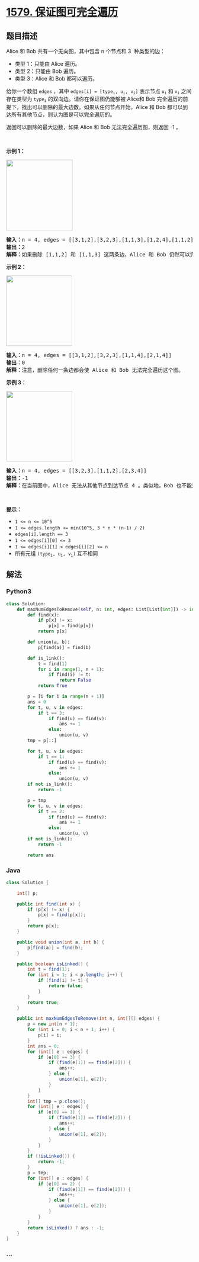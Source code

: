 # [1579. 保证图可完全遍历](https://leetcode-cn.com/problems/remove-max-number-of-edges-to-keep-graph-fully-traversable)



## 题目描述

<!-- 这里写题目描述 -->

<p>Alice 和 Bob 共有一个无向图，其中包含 n 个节点和 3&nbsp; 种类型的边：</p>

<ul>
	<li>类型 1：只能由 Alice 遍历。</li>
	<li>类型 2：只能由 Bob 遍历。</li>
	<li>类型 3：Alice 和 Bob 都可以遍历。</li>
</ul>

<p>给你一个数组 <code>edges</code> ，其中 <code>edges[i] = [type<sub>i</sub>, u<sub>i</sub>, v<sub>i</sub>]</code>&nbsp;表示节点 <code>u<sub>i</sub></code> 和 <code>v<sub>i</sub></code> 之间存在类型为 <code>type<sub>i</sub></code> 的双向边。请你在保证图仍能够被 Alice和 Bob 完全遍历的前提下，找出可以删除的最大边数。如果从任何节点开始，Alice 和 Bob 都可以到达所有其他节点，则认为图是可以完全遍历的。</p>

<p>返回可以删除的最大边数，如果 Alice 和 Bob 无法完全遍历图，则返回 -1 。</p>

<p>&nbsp;</p>

<p><strong>示例 1：</strong></p>

<p><strong><img alt="" src="https://assets.leetcode-cn.com/aliyun-lc-upload/uploads/2020/09/06/5510ex1.png" style="height: 191px; width: 179px;"></strong></p>

<pre><strong>输入：</strong>n = 4, edges = [[3,1,2],[3,2,3],[1,1,3],[1,2,4],[1,1,2],[2,3,4]]
<strong>输出：</strong>2
<strong>解释：</strong>如果删除<strong> </strong>[1,1,2] 和 [1,1,3] 这两条边，Alice 和 Bob 仍然可以完全遍历这个图。再删除任何其他的边都无法保证图可以完全遍历。所以可以删除的最大边数是 2 。
</pre>

<p><strong>示例 2：</strong></p>

<p><strong><img alt="" src="https://assets.leetcode-cn.com/aliyun-lc-upload/uploads/2020/09/06/5510ex2.png" style="height: 190px; width: 178px;"></strong></p>

<pre><strong>输入：</strong>n = 4, edges = [[3,1,2],[3,2,3],[1,1,4],[2,1,4]]
<strong>输出：</strong>0
<strong>解释：</strong>注意，删除任何一条边都会使 Alice 和 Bob 无法完全遍历这个图。
</pre>

<p><strong>示例 3：</strong></p>

<p><strong><img alt="" src="https://assets.leetcode-cn.com/aliyun-lc-upload/uploads/2020/09/06/5510ex3.png" style="height: 190px; width: 178px;"></strong></p>

<pre><strong>输入：</strong>n = 4, edges = [[3,2,3],[1,1,2],[2,3,4]]
<strong>输出：</strong>-1
<strong>解释：</strong>在当前图中，Alice 无法从其他节点到达节点 4 。类似地，Bob 也不能达到节点 1 。因此，图无法完全遍历。</pre>

<p>&nbsp;</p>

<p><strong>提示：</strong></p>

<ul>
	<li><code>1 &lt;= n &lt;= 10^5</code></li>
	<li><code>1 &lt;= edges.length &lt;= min(10^5, 3 * n * (n-1) / 2)</code></li>
	<li><code>edges[i].length == 3</code></li>
	<li><code>1 &lt;= edges[i][0] &lt;= 3</code></li>
	<li><code>1 &lt;= edges[i][1] &lt; edges[i][2] &lt;= n</code></li>
	<li>所有元组 <code>(type<sub>i</sub>, u<sub>i</sub>, v<sub>i</sub>)</code> 互不相同</li>
</ul>


## 解法

<!-- 这里可写通用的实现逻辑 -->

<!-- tabs:start -->

### **Python3**

<!-- 这里可写当前语言的特殊实现逻辑 -->

```python
class Solution:
    def maxNumEdgesToRemove(self, n: int, edges: List[List[int]]) -> int:
        def find(x):
            if p[x] != x:
                p[x] = find(p[x])
            return p[x]

        def union(a, b):
            p[find(a)] = find(b)

        def is_link():
            t = find(1)
            for i in range(1, n + 1):
                if find(i) != t:
                    return False
            return True

        p = [i for i in range(n + 1)]
        ans = 0
        for t, u, v in edges:
            if t == 3:
                if find(u) == find(v):
                    ans += 1
                else:
                    union(u, v)
        tmp = p[::]

        for t, u, v in edges:
            if t == 1:
                if find(u) == find(v):
                    ans += 1
                else:
                    union(u, v)
        if not is_link():
            return -1

        p = tmp
        for t, u, v in edges:
            if t == 2:
                if find(u) == find(v):
                    ans += 1
                else:
                    union(u, v)
        if not is_link():
            return -1

        return ans
```

### **Java**

<!-- 这里可写当前语言的特殊实现逻辑 -->

```java
class Solution {

    int[] p;

    public int find(int x) {
        if (p[x] != x) {
            p[x] = find(p[x]);
        }
        return p[x];
    }

    public void union(int a, int b) {
        p[find(a)] = find(b);
    }

    public boolean isLinked() {
        int t = find(1);
        for (int i = 1; i < p.length; i++) {
            if (find(i) != t) {
                return false;
            }
        }
        return true;
    }

    public int maxNumEdgesToRemove(int n, int[][] edges) {
        p = new int[n + 1];
        for (int i = 0; i < n + 1; i++) {
            p[i] = i;
        }
        int ans = 0;
        for (int[] e : edges) {
            if (e[0] == 3) {
                if (find(e[1]) == find(e[2])) {
                    ans++;
                } else {
                    union(e[1], e[2]);
                }
            }
        }
        int[] tmp = p.clone();
        for (int[] e : edges) {
            if (e[0] == 1) {
                if (find(e[1]) == find(e[2])) {
                    ans++;
                } else {
                    union(e[1], e[2]);
                }
            }
        }
        if (!isLinked()) {
            return -1;
        }
        p = tmp;
        for (int[] e : edges) {
            if (e[0] == 2) {
                if (find(e[1]) == find(e[2])) {
                    ans++;
                } else {
                    union(e[1], e[2]);
                }
            }
        }
        return isLinked() ? ans : -1;
    }
}
```

### **...**

```

```

<!-- tabs:end -->
